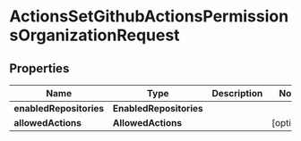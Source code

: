 

# ActionsSetGithubActionsPermissionsOrganizationRequest


## Properties

| Name | Type | Description | Notes |
|------------ | ------------- | ------------- | -------------|
|**enabledRepositories** | **EnabledRepositories** |  |  |
|**allowedActions** | **AllowedActions** |  |  [optional] |




